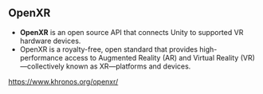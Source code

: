 ## OpenXR
- **OpenXR** is an open source API that connects Unity to supported VR hardware devices.
- OpenXR is a royalty-free, open standard that provides high-performance access to Augmented Reality (AR) and Virtual Reality (VR)—collectively known as XR—platforms and devices.

https://www.khronos.org/openxr/
